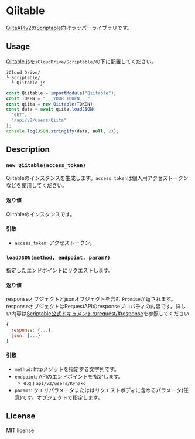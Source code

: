 # Qiitable
[QiitaAPIv2](https://qiita.com/api/v2/docs)の[Scriptable](https://scriptable.app)向けラッパーライブラリです。

## Usage
[Qiitable.js](/Qiitable.js)を`iCloudDrive/Scriptable/`の下に配置してください。
```
iCloud Drive/
└ Scriptable/
  └ Qiitable.js
```

```javascript
const Qiitable = importModule("Qiitable");
const TOKEN = "___YOUR_TOKEN___"
const qiita = new Qiitable(TOKEN);
const data = await qiita.loadJSON(
  "GET",
  "/api/v2/users/Qiita"
);
console.log(JSON.stringify(data, null, 2));
```

## Description
### `new Qiitable(access_token)`
Qiitableのインスタンスを生成します。`access_token`は個人用アクセストークンなどを使用してください。

#### 返り値
Qiitableのインスタンスです。

#### 引数
- `access_token`: アクセストークン。

### `loadJSON(method, endpoint, param?)`
指定したエンドポイントにリクエストします。

#### 返り値
responseオブジェクトとjsonオブジェクトを含む `Promise`が返されます。responseオブジェクトはRequestAPIのresponseプロパティの内容です。詳しい内容は[Scriptable公式ドキュメントのrequest/#response](https://docs.scriptable.app/request/#response)を参照してください
```javascript
{
  response: {...},
  json: {...}
}
```
#### 引数
- `method`: httpメゾットを指定する文字列です。
- `endpoint`: APIのエンドポイントを指定します。
  - e.g.) `api/v2/users/Kynako`
- `param?`: クエリパラメータまたははリクエストボディに含めるパラメータ(任意)です。オブジェクトで指定します。

## License
[MIT license](/LICENSE)